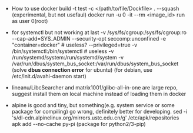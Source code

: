 * How to use
	docker build -t test -c </path/to/file/Dockfile> .				--squash (experimental, but not usefaul)
	docker run -u 0 -it --rm <image_id>												run as user 0(root)

* for systemctl but not working at last
	-v /sys/fs/cgroup:/sys/fs/cgroup:ro
	--cap-add=SYS_ADMIN
	--security-opt seccomp:unconfined
	-e "container=docker" # useless?
	--privileged=true
	-v /bin/systemctl:/bin/systemctl # useless
	-v /run/systemd/system:/run/systemd/system
	-v /var/run/dbus/system_bus_socket:/var/run/dbus/system_bus_socket (solve **dbus connection error** for ubuntu)
	(for debian, use /etc/init.d/avahi-daemon start)

* lineanu/LibcSearcher and matrix1001/glibc-all-in-one are large repo,
	suggest install them on local machine instead of loading them in docker

* alpine is good and tiny, but something(e.g. system service or some package for compiling) go wrong, definitely better for developing.
	sed -i 's/dl-cdn.alpinelinux.org/mirrors.ustc.edu.cn/g' /etc/apk/repositories
	apk add --no-cache py-pi (package for python2/3-pip)
